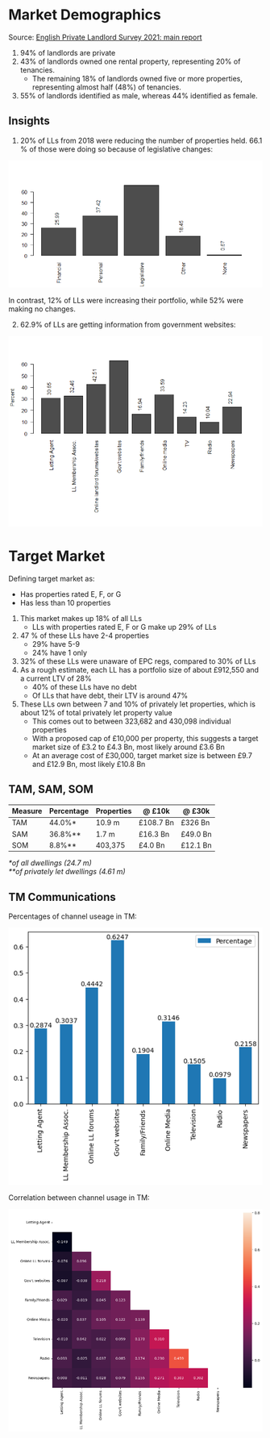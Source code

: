 # Market Demographics

Source: [English Private Landlord Survey 2021: main report](https://www.gov.uk/government/statistics/english-private-landlord-survey-2021-main-report)

1. 94% of landlords are private
2. 43% of landlords owned one rental property, representing 20% of tenancies.
    - The remaining 18% of landlords owned five or more properties, representing almost half (48%) of tenancies.
3. 55% of landlords identified as male, whereas 44% identified as female.

## Insights

1. 20% of LLs from 2018 were reducing the number of properties held. 66.1 % of those were doing so because of legislative changes:


![Reasons_reduce](./img/plot_reasons_reduce.png)

In contrast, 12% of LLs were increasing their portfolio, while 52% were making no changes.

2. 62.9% of LLs are getting information from government websites:

![LL_Info](./img/plot_ll_info.png)


# Target Market

Defining target market as:
- Has properties rated E, F, or G
- Has less than 10 properties

1. This market makes up 18% of all LLs
    - LLs with properties rated E, F or G make up 29% of LLs
2. 47 % of these LLs have 2-4 properties
    - 29% have 5-9
    - 24% have 1 only
3. 32% of these LLs were unaware of EPC regs, compared to 30% of LLs
4. As a rough estimate, each LL has a portfolio size of about £912,550 and a current LTV of 28%
    - 40% of these LLs have no debt
    - Of LLs that have debt, their LTV is around 47%
5. These LLs own between 7 and 10% of privately let properties, which is about 12% of total privately let property value
    - This comes out to between 323,682 and 430,098 individual properties
    - With a proposed cap of £10,000 per property, this suggests a target market size of £3.2 to £4.3 Bn, most likely around £3.6 Bn
    - At an average cost of £30,000, target market size is between £9.7 and £12.9 Bn, most likely £10.8 Bn

## TAM, SAM, SOM

| Measure | Percentage | Properties | @ £10k | @ £30k |
|--------|------------|-------|--------|--------|
| TAM | 44.0%* | 10.9 m | £108.7 Bn | £326 Bn |
| SAM | 36.8%** | 1.7 m | £16.3 Bn | £49.0 Bn |
| SOM | 8.8%** | 403,375 | £4.0 Bn | £12.1 Bn |

*\*of all dwellings (24.7 m)*<br>
*\*\*of privately let dwellings (4.61 m)*

## TM Communications

Percentages of channel useage in TM:

![Communications Percentages](./img/tm_comms.png)


Correlation between channel usage in TM:

![Communications Correlations](./img/comm_corr.png)
